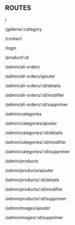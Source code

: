 ## ROUTES



/

/gallerie/:category

/contact

/login

/product/:id




/admin/all-orders

/admin/all-orders/ajouter

/admin/all-orders/:id/details

/admin/all-orders/:id/modifier

/admin/all-orders/:id/supprimer




/admin/categories

/admin/categories/ajouter

/admin/categories/:id/details

/admin/categories/:id/modifier

/admin/categories/:id/supprimer



/admin/products

/admin/products/ajouter

/admin/products/:id/details

/admin/products/:id/modifier

/admin/products/:id/supprimer


/admin/images/ajouter

/admin/images/:id/supprimer
